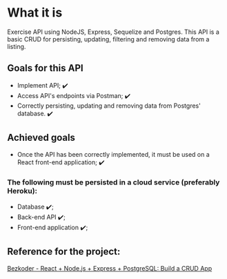 # What it is
Exercise API using NodeJS, Express, Sequelize and Postgres.
This API is a basic CRUD for persisting, updating, filtering and removing data from a listing.

## Goals for this API
* Implement API; ✔️
* Access API's endpoints via Postman; ✔️
* Correctly persisting, updating and removing data from Postgres' database. ✔️

## Achieved goals
* Once the API has been correctly implemented, it must be used on a React front-end application; ✔️

### The following must be persisted in a cloud service (preferably Heroku): 
* Database ✔️; 
* Back-end API ✔️; 
* Front-end application ✔️; 

## Reference for the project:
[Bezkoder - React + Node.js + Express + PostgreSQL: Build a CRUD App](https://bezkoder.com/react-node-express-postgresql/)
